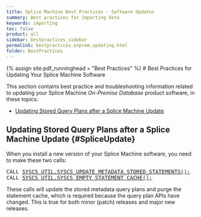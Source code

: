 ```yaml
---
title: Splice Machine Best Practices - Software Updates
summary: Best practices for importing data
keywords: importing
toc: false
product: all
sidebar: bestpractices_sidebar
permalink: bestpractices_onprem_updating.html
folder: BestPractices
---
```

<section>
<div class="TopicContent" data-swiftype-index="true" markdown="1">
{% assign site.pdf_runninghead = "Best Practices" %}
# Best Practices for Updating Your Splice Machine Software


This section contains best practice and troubleshooting information related to updating your Splice Machine *On-Premise Database* product software, in these topics:

* [Updating Stored Query Plans after a Splice Machine Update](#SpliceUpdate)


## Updating Stored Query Plans after a Splice Machine Update {#SpliceUpdate}

When you install a new version of your Splice Machine software, you need to
make these two calls:

<div class="preWrapperWide"><pre class="Example">
CALL <a href="sqlref_sysprocs_updatemetastmts.html">SYSCS_UTIL.SYSCS_UPDATE_METADATA_STORED_STATEMENTS();</a>
CALL <a href="sqlref_sysprocs_emptycache.html">SYSCS_UTIL.SYSCS_EMPTY_STATEMENT_CACHE();</a>
</pre></div>

These calls will update the stored metadata query plans and purge the statement cache, which is required because the query plan APIs have changed. This is true for both minor (patch) releases and major new releases.




</div>
</section>
